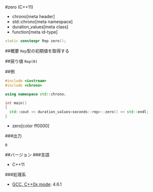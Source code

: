 #zero (C++11)
* chrono[meta header]
* std::chrono[meta namespace]
* duration_values[meta class]
* function[meta id-type]

```cpp
static constexpr Rep zero();
```

##概要
`Rep`型の初期値を取得する


##戻り値
`Rep(0)`


##例
```cpp
#include <iostream>
#include <chrono>

using namespace std::chrono;

int main()
{
  std::cout << duration_values<seconds::rep>::zero() << std::endl;
}
```
* zero[color ff0000]


###出力
```
0
```


##バージョン
###言語
- C++11

###処理系
- [GCC, C++0x mode](/implementation.md#gcc): 4.6.1

